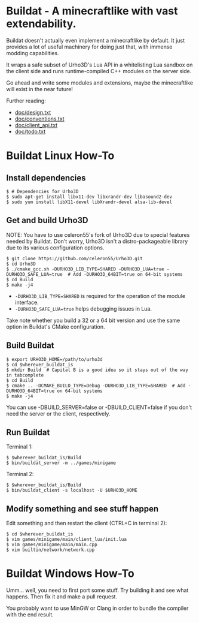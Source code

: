 Buildat - A minecraftlike with vast extendability.
==================================================

Buildat doesn't actually even implement a minecraftlike by default. It just
provides a lot of useful machinery for doing just that, with immense modding
capabilities.

It wraps a safe subset of Urho3D's Lua API in a whitelisting Lua sandbox on
the client side and runs runtime-compiled C++ modules on the server side.

Go ahead and write some modules and extensions, maybe the minecraftlike will
exist in the near future!

Further reading:

* [doc/design.txt](doc/design.txt)
* [doc/conventions.txt](doc/conventions.txt)
* [doc/client_api.txt](doc/client_api.txt)
* [doc/todo.txt](doc/todo.txt)

Buildat Linux How-To
====================

Install dependencies
----------------------

	$ # Dependencies for Urho3D
	$ sudo apt-get install libx11-dev libxrandr-dev libasound2-dev
	$ sudo yum install libX11-devel libXrandr-devel alsa-lib-devel

Get and build Urho3D
----------------------

NOTE: You have to use celeron55's fork of Urho3D due to special features needed
	  by Buildat. Don't worry, Urho3D isn't a distro-packageable library due to
	  its various configuration options.

    $ git clone https://github.com/celeron55/Urho3D.git
    $ cd Urho3D
    $ ./cmake_gcc.sh -DURHO3D_LIB_TYPE=SHARED -DURHO3D_LUA=true -DURHO3D_SAFE_LUA=true  # Add -DURHO3D_64BIT=true on 64-bit systems
    $ cd Build
    $ make -j4

* `-DURHO3D_LIB_TYPE=SHARED` is required for the operation of the module interface.
* `-DURHO3D_SAFE_LUA=true` helps debugging issues in Lua.

Take note whether you build a 32 or a 64 bit version and use the same option in
Buildat's CMake configuration.

Build Buildat
---------------

    $ export URHO3D_HOME=/path/to/urho3d
    $ cd $wherever_buildat_is
    $ mkdir Build  # Capital B is a good idea so it stays out of the way in tabcomplete
    $ cd Build
    $ cmake .. -DCMAKE_BUILD_TYPE=Debug -DURHO3D_LIB_TYPE=SHARED  # Add -DURHO3D_64BIT=true on 64-bit systems
    $ make -j4

You can use -DBUILD_SERVER=false or -DBUILD_CLIENT=false if you don't need the
server or the client, respectively.

Run Buildat
-------------

Terminal 1:

    $ $wherever_buildat_is/Build
    $ bin/buildat_server -m ../games/minigame

Terminal 2:

    $ $wherever_buildat_is/Build
    $ bin/buildat_client -s localhost -U $URHO3D_HOME

Modify something and see stuff happen
---------------------------------------

Edit something and then restart the client (CTRL+C in terminal 2):

    $ cd $wherever_buildat_is
    $ vim games/minigame/main/client_lua/init.lua
    $ vim games/minigame/main/main.cpp
    $ vim builtin/network/network.cpp

Buildat Windows How-To
======================

Umm... well, you need to first port some stuff. Try building it and see what
happens. Then fix it and make a pull request.

You probably want to use MinGW or Clang in order to bundle the compiler with the
end result.

